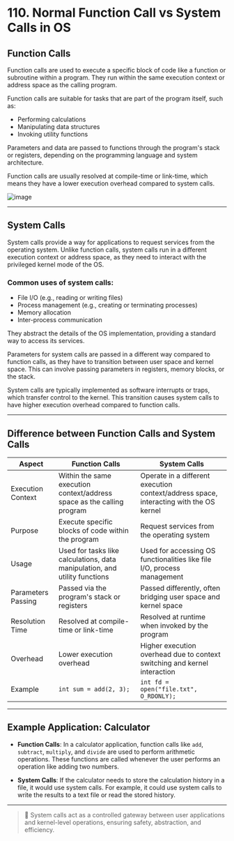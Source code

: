 # 110. Normal Function Call vs System Calls in OS

## Function Calls

Function calls are used to execute a specific block of code like a function or subroutine within a program. They run within the same execution context or address space as the calling program.

Function calls are suitable for tasks that are part of the program itself, such as:

- Performing calculations  
- Manipulating data structures  
- Invoking utility functions  

Parameters and data are passed to functions through the program's stack or registers, depending on the programming language and system architecture.

Function calls are usually resolved at compile-time or link-time, which means they have a lower execution overhead compared to system calls.

![image](https://github.com/user-attachments/assets/75de7cdc-c66e-4134-9560-87f6caf32674)

---

## System Calls

System calls provide a way for applications to request services from the operating system. Unlike function calls, system calls run in a different execution context or address space, as they need to interact with the privileged kernel mode of the OS.

### Common uses of system calls:

- File I/O (e.g., reading or writing files)  
- Process management (e.g., creating or terminating processes)  
- Memory allocation  
- Inter-process communication  

They abstract the details of the OS implementation, providing a standard way to access its services.

Parameters for system calls are passed in a different way compared to function calls, as they have to transition between user space and kernel space. This can involve passing parameters in registers, memory blocks, or the stack.

System calls are typically implemented as software interrupts or traps, which transfer control to the kernel. This transition causes system calls to have higher execution overhead compared to function calls.

---

## Difference between Function Calls and System Calls

| Aspect              | Function Calls                                                                 | System Calls                                                                 |
|---------------------|--------------------------------------------------------------------------------|-------------------------------------------------------------------------------|
| Execution Context    | Within the same execution context/address space as the calling program         | Operate in a different execution context/address space, interacting with the OS kernel |
| Purpose              | Execute specific blocks of code within the program                            | Request services from the operating system                                    |
| Usage                | Used for tasks like calculations, data manipulation, and utility functions     | Used for accessing OS functionalities like file I/O, process management       |
| Parameters Passing   | Passed via the program's stack or registers                                   | Passed differently, often bridging user space and kernel space                |
| Resolution Time      | Resolved at compile-time or link-time                                         | Resolved at runtime when invoked by the program                               |
| Overhead             | Lower execution overhead                                                       | Higher execution overhead due to context switching and kernel interaction     |
| Example              | `int sum = add(2, 3);`                                                         | `int fd = open("file.txt", O_RDONLY);`                                        |

---

## Example Application: Calculator

- **Function Calls**: In a calculator application, function calls like `add`, `subtract`, `multiply`, and `divide` are used to perform arithmetic operations. These functions are called whenever the user performs an operation like adding two numbers.

- **System Calls**: If the calculator needs to store the calculation history in a file, it would use system calls. For example, it could use system calls to write the results to a text file or read the stored history.

---

> 📘 System calls act as a controlled gateway between user applications and kernel-level operations, ensuring safety, abstraction, and efficiency.
